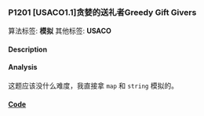 
### P1201 [USACO1.1]贪婪的送礼者Greedy Gift Givers

算法标签: **模拟**
其他标签: **USACO**

#### Description

#### Analysis

这题应该没什么难度，我直接拿 `map` 和 `string` 模拟的。

#### [Code](../../cpp/12/p1201.cpp)


